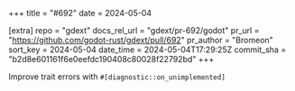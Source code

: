 +++
title = "#692"
date = 2024-05-04

[extra]
repo = "gdext"
docs_rel_url = "gdext/pr-692/godot"
pr_url = "https://github.com/godot-rust/gdext/pull/692"
pr_author = "Bromeon"
sort_key = 2024-05-04
date_time = 2024-05-04T17:29:25Z
commit_sha = "b2d8e601161f6e0eefdc190408c80028f22792bd"
+++

 Improve trait errors with `#[diagnostic::on_unimplemented]`
